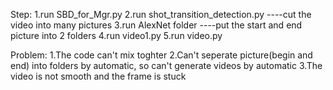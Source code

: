 Step: 1.run SBD_for_Mgr.py 2.run shot_transition_detection.py ----cut the video into many pictures 3.run AlexNet folder ----put the start and end picture into 2 folders 4.run video1.py 5.run video.py

Problem: 1.The code can't mix toghter 2.Can't seperate picture(begin and end) into folders by automatic, so can't generate videos by automatic 3.The video is not smooth and the frame is stuck
